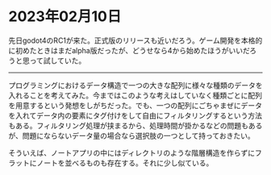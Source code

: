 # 2023年02月10日

先日godot4のRC1が来た。正式版のリリースも近いだろう。ゲーム開発を本格的に初めたときはまだalpha版だったが、どうせなら4から始めたほうがいいだろうと思って試していた。

--- 

プログラミングにおけるデータ構造で一つの大きな配列に様々な種類のデータを入れることを考えてみた。今まではこのような考えはしていなく種類ごとに配列を用意するという発想をしがちだった。でも、一つの配列にごちゃまぜにデータを入れてデータ内の要素にタグ付けをして自由にフィルタリングするという方法もある。フィルタリング処理が挟まるから、処理時間が掛かるなどの問題もあるが、問題にならないデータ量の場合なら選択肢の一つとして持っておきたい。

そういえば、ノートアプリの中にはディレクトリのような階層構造を作らずにフラットにノートを並べるものも存在する。それに少し似ている。


